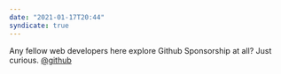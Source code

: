 ```yaml
---
date: "2021-01-17T20:44"
syndicate: true
---
```


Any fellow web developers here explore Github Sponsorship at all? Just curious. [@github](https://twitter.com/github) 